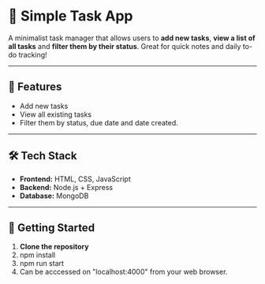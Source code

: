 # 📝 Simple Task App

A minimalist task manager that allows users to **add new tasks**, **view a list of all tasks** and **filter them by their status**. Great for quick notes and daily to-do tracking!

---

## 🔧 Features

- Add new tasks
- View all existing tasks
- Filter them by status, due date and date created.

---

## 🛠 Tech Stack

- **Frontend:** HTML, CSS, JavaScript
- **Backend:** Node.js + Express
- **Database:** MongoDB

---

## 🚀 Getting Started

1. **Clone the repository**
2. npm install
3. npm run start
4. Can be acccessed on "localhost:4000" from your web browser.

